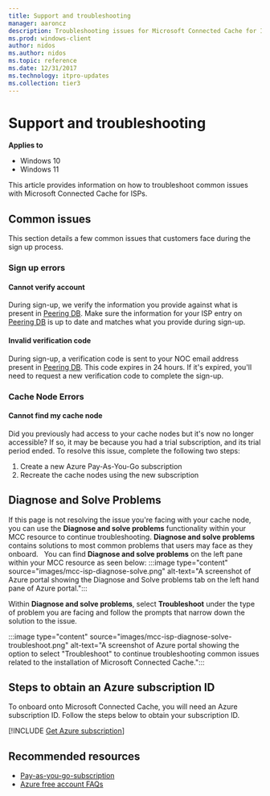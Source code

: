 ```yaml
---
title: Support and troubleshooting
manager: aaroncz
description: Troubleshooting issues for Microsoft Connected Cache for ISP
ms.prod: windows-client
author: nidos
ms.author: nidos
ms.topic: reference
ms.date: 12/31/2017
ms.technology: itpro-updates
ms.collection: tier3
---
```


# Support and troubleshooting

**Applies to**

- Windows 10
- Windows 11

This article provides information on how to troubleshoot common issues with Microsoft Connected Cache for ISPs.

## Common issues
This section details a few common issues that customers face during the sign up process.
### Sign up errors

#### Cannot verify account

During sign-up, we verify the information you provide against what is present in [Peering DB](https://www.peeringdb.com/). Make sure the information for your ISP entry on [Peering DB](https://www.peeringdb.com/) is up to date and matches what you provide during sign-up.

#### Invalid verification code

During sign-up, a verification code is sent to your NOC email address present in [Peering DB](https://www.peeringdb.com/). This code expires in 24 hours. If it's expired, you'll need to request a new verification code to complete the sign-up.  

### Cache Node Errors  

#### Cannot find my cache node

Did you previously had access to your cache nodes but it's now no longer accessible? If so, it may be because you had a trial subscription, and its trial period ended. To resolve this issue, complete the following two steps:

1. Create a new Azure Pay-As-You-Go subscription  
1. Recreate the cache nodes using the new subscription

## Diagnose and Solve Problems

If this page is not resolving the issue you're facing with your cache node, you can use the **Diagnose and solve problems** functionality within your MCC resource to continue troubleshooting. **Diagnose and solve problems** contains solutions to most common problems that users may face as they onboard.
 
You can find **Diagnose and solve problems** on the left pane within your MCC resource as seen below:
:::image type="content" source="images/mcc-isp-diagnose-solve.png" alt-text="A screenshot of Azure portal showing the Diagnose and Solve problems tab on the left hand pane of Azure portal.":::

Within **Diagnose and solve problems**, select **Troubleshoot** under the type of problem you are facing and follow the prompts that narrow down the solution to the issue.

:::image type="content" source="images/mcc-isp-diagnose-solve-troubleshoot.png" alt-text="A screenshot of Azure portal showing the option to select "Troubleshoot" to continue troubleshooting common issues related to the installation of Microsoft Connected Cache.":::

## Steps to obtain an Azure subscription ID
To onboard onto Microsoft Connected Cache, you will need an Azure subscription ID. Follow the steps below to obtain your subscription ID. 
<!--Using include file, get-azure-subscription.md, for shared content-->
[!INCLUDE [Get Azure subscription](includes/get-azure-subscription.md)]

## Recommended resources

- [Pay-as-you-go-subscription](https://azure.microsoft.com/offers/ms-azr-0003p/)
- [Azure free account FAQs](https://azure.microsoft.com/free/free-account-faq/)

